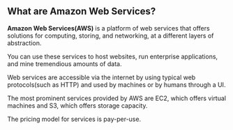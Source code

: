 ## What are Amazon Web Services?
**Amazon Web Services(AWS)** is a platform of web services that offers solutions for computing, storing, and networking, at a different layers of abstraction. 

You can use these services to host websites, run enterprise applications, and mine tremendious amounts of data. 

Web services are accessible via the internet by using typical web protocols(such as HTTP) and used by machines or by humans through a UI. 

The most prominent services provided by AWS are EC2, which offers virtual machines and S3, which offers storage capacity.

The pricing model for services is pay-per-use.
